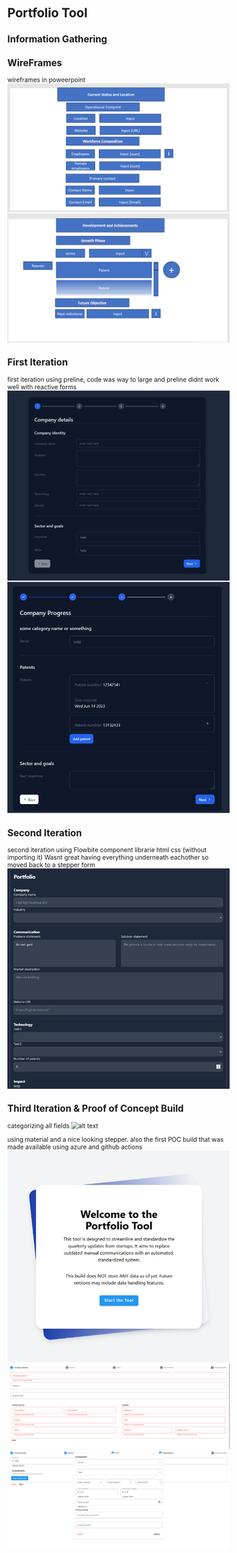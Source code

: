 # Portfolio Tool

## Information Gathering

## WireFrames

wireframes in poweerpoint
![alt text](https://github.com/BramVerkuijlen/Portfolio-S5-Internship/blob/main/images/Wireframe1%20HTXL.png)
![alt text](https://github.com/BramVerkuijlen/Portfolio-S5-Internship/blob/main/images/Wireframe2%20HTXL.png)

## First Iteration

first iteration using preline, code was way to large and preline didnt work well with reactive forms
![alt text](https://github.com/BramVerkuijlen/Portfolio-S5-Internship/blob/main/images/WebApp%20I1.1.png)
![alt text](https://github.com/BramVerkuijlen/Portfolio-S5-Internship/blob/main/images/WebApp%20I1.2.png)

## Second Iteration

second iteration using Flowbite component librarie html css (without importing it)
Wasnt great having everything underneath eachother so moved back to a stepper form
![alt text](https://github.com/BramVerkuijlen/Portfolio-S5-Internship/blob/main/images/WebApp%20I2%20HTXL.png)

## Third Iteration & Proof of Concept Build

categorizing all fields
![alt text](https://github.com/BramVerkuijlen/Portfolio-S5-Internship/blob/main/images/20240402_161600.jpg)


using material and a nice looking stepper. also the first POC build that was made available using azure and github actions
![alt text](https://github.com/BramVerkuijlen/Portfolio-S5-Internship/blob/main/images/POC%20Welcome%20page.png)
![alt text](https://github.com/BramVerkuijlen/Portfolio-S5-Internship/blob/main/images/POC%20Company%20Details.png)
![alt text](https://github.com/BramVerkuijlen/Portfolio-S5-Internship/blob/main/images/POC%20Investments%20page.png)

